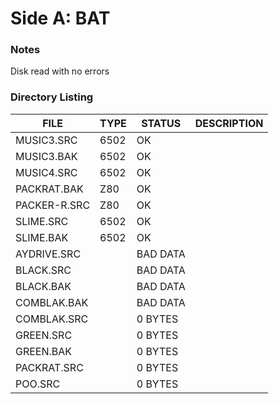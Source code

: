 # Side A: BAT

### Notes

Disk read with no errors

### Directory Listing

| FILE         | TYPE | STATUS   | DESCRIPTION |
|--------------|------|----------|---|
| MUSIC3.SRC   | 6502 | OK       | 
| MUSIC3.BAK   | 6502 | OK       |
| MUSIC4.SRC   | 6502 | OK       |
| PACKRAT.BAK  | Z80  | OK       |
| PACKER-R.SRC | Z80  | OK       |
| SLIME.SRC    | 6502 | OK       |
| SLIME.BAK    | 6502 | OK       |
| AYDRIVE.SRC  |      | BAD DATA |
| BLACK.SRC    |      | BAD DATA |
| BLACK.BAK    |      | BAD DATA |
| COMBLAK.BAK  |      | BAD DATA |
| COMBLAK.SRC  |      | 0 BYTES  |
| GREEN.SRC    |      | 0 BYTES  |
| GREEN.BAK    |      | 0 BYTES  |
| PACKRAT.SRC  |      | 0 BYTES  |
| POO.SRC      |      | 0 BYTES  |
